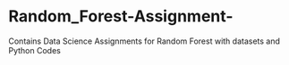 # Random_Forest-Assignment-
Contains Data Science Assignments for Random Forest with datasets and Python Codes
